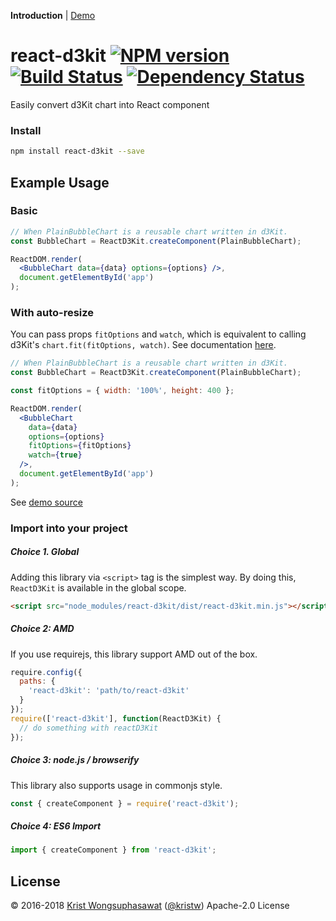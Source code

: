 **Introduction** |
[Demo](https://kristw.github.io/react-d3kit)

# react-d3kit [![NPM version][npm-image]][npm-url] [![Build Status][travis-image]][travis-url] [![Dependency Status][daviddm-image]][daviddm-url]

Easily convert d3Kit chart into React component

### Install

```bash
npm install react-d3kit --save
```

## Example Usage

### Basic

```jsx
// When PlainBubbleChart is a reusable chart written in d3Kit.
const BubbleChart = ReactD3Kit.createComponent(PlainBubbleChart);

ReactDOM.render(
  <BubbleChart data={data} options={options} />,
  document.getElementById('app')
);
```

### With auto-resize

You can pass props `fitOptions` and `watch`, which is equivalent to calling d3Kit's `chart.fit(fitOptions, watch)`. See documentation [here](https://github.com/twitter/d3kit/blob/master/docs/api/AbstractChart.md#fit).

```jsx
// When PlainBubbleChart is a reusable chart written in d3Kit.
const BubbleChart = ReactD3Kit.createComponent(PlainBubbleChart);

const fitOptions = { width: '100%', height: 400 };

ReactDOM.render(
  <BubbleChart
    data={data}
    options={options}
    fitOptions={fitOptions}
    watch={true}
  />,
  document.getElementById('app')
);
```

See [demo source](https://github.com/kristw/react-d3kit/blob/master/examples/main.js)

### Import into your project

##### Choice 1. Global

Adding this library via ```<script>``` tag is the simplest way. By doing this, ```ReactD3Kit``` is available in the global scope.

```html
<script src="node_modules/react-d3kit/dist/react-d3kit.min.js"></script>
```

##### Choice 2: AMD

If you use requirejs, this library support AMD out of the box.

```javascript
require.config({
  paths: {
    'react-d3kit': 'path/to/react-d3kit'
  }
});
require(['react-d3kit'], function(ReactD3Kit) {
  // do something with reactD3Kit
});
```

##### Choice 3: node.js / browserify

This library also supports usage in commonjs style.

```javascript
const { createComponent } = require('react-d3kit');
```

##### Choice 4: ES6 Import

```javascript
import { createComponent } from 'react-d3kit';
```

## License

© 2016-2018 [Krist Wongsuphasawat](http://kristw.yellowpigz.com)  ([@kristw](https://twitter.com/kristw)) Apache-2.0 License

[npm-image]: https://badge.fury.io/js/react-d3kit.svg
[npm-url]: https://npmjs.org/package/react-d3kit
[travis-image]: https://travis-ci.org/kristw/react-d3kit.svg?branch=master
[travis-url]: https://travis-ci.org/kristw/react-d3kit
[daviddm-image]: https://david-dm.org/kristw/react-d3kit.svg?theme=shields.io
[daviddm-url]: https://david-dm.org/kristw/react-d3kit